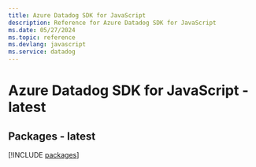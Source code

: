 ```yaml
---
title: Azure Datadog SDK for JavaScript
description: Reference for Azure Datadog SDK for JavaScript
ms.date: 05/27/2024
ms.topic: reference
ms.devlang: javascript
ms.service: datadog
---
```

# Azure Datadog SDK for JavaScript - latest
## Packages - latest
[!INCLUDE [packages](datadog-index.md)]